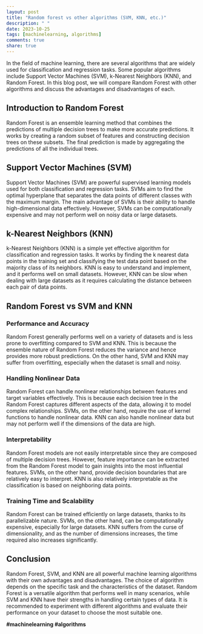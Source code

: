 ```yaml
---
layout: post
title: "Random forest vs other algorithms (SVM, KNN, etc.)"
description: " "
date: 2023-10-25
tags: [machinelearning, algorithms]
comments: true
share: true
---
```


In the field of machine learning, there are several algorithms that are widely used for classification and regression tasks. Some popular algorithms include Support Vector Machines (SVM), k-Nearest Neighbors (KNN), and Random Forest. In this blog post, we will compare Random Forest with other algorithms and discuss the advantages and disadvantages of each.

## Introduction to Random Forest

Random Forest is an ensemble learning method that combines the predictions of multiple decision trees to make more accurate predictions. It works by creating a random subset of features and constructing decision trees on these subsets. The final prediction is made by aggregating the predictions of all the individual trees.

## Support Vector Machines (SVM)

Support Vector Machines (SVM) are powerful supervised learning models used for both classification and regression tasks. SVMs aim to find the optimal hyperplane that separates the data points of different classes with the maximum margin. The main advantage of SVMs is their ability to handle high-dimensional data effectively. However, SVMs can be computationally expensive and may not perform well on noisy data or large datasets.

## k-Nearest Neighbors (KNN)

k-Nearest Neighbors (KNN) is a simple yet effective algorithm for classification and regression tasks. It works by finding the k nearest data points in the training set and classifying the test data point based on the majority class of its neighbors. KNN is easy to understand and implement, and it performs well on small datasets. However, KNN can be slow when dealing with large datasets as it requires calculating the distance between each pair of data points.

## Random Forest vs SVM and KNN

### Performance and Accuracy

Random Forest generally performs well on a variety of datasets and is less prone to overfitting compared to SVM and KNN. This is because the ensemble nature of Random Forest reduces the variance and hence provides more robust predictions. On the other hand, SVM and KNN may suffer from overfitting, especially when the dataset is small and noisy.

### Handling Nonlinear Data

Random Forest can handle nonlinear relationships between features and target variables effectively. This is because each decision tree in the Random Forest captures different aspects of the data, allowing it to model complex relationships. SVMs, on the other hand, require the use of kernel functions to handle nonlinear data. KNN can also handle nonlinear data but may not perform well if the dimensions of the data are high.

### Interpretability

Random Forest models are not easily interpretable since they are composed of multiple decision trees. However, feature importance can be extracted from the Random Forest model to gain insights into the most influential features. SVMs, on the other hand, provide decision boundaries that are relatively easy to interpret. KNN is also relatively interpretable as the classification is based on neighboring data points.

### Training Time and Scalability

Random Forest can be trained efficiently on large datasets, thanks to its parallelizable nature. SVMs, on the other hand, can be computationally expensive, especially for large datasets. KNN suffers from the curse of dimensionality, and as the number of dimensions increases, the time required also increases significantly.

## Conclusion

Random Forest, SVM, and KNN are all powerful machine learning algorithms with their own advantages and disadvantages. The choice of algorithm depends on the specific task and the characteristics of the dataset. Random Forest is a versatile algorithm that performs well in many scenarios, while SVM and KNN have their strengths in handling certain types of data. It is recommended to experiment with different algorithms and evaluate their performance on your dataset to choose the most suitable one.

**#machinelearning #algorithms**